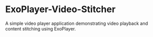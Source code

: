 # ExoPlayer-Video-Stitcher
A simple video player application demonstrating video playback and content stitching using ExoPlayer.
